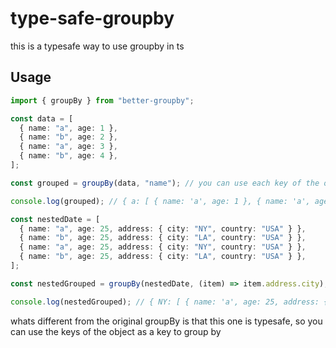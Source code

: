 # type-safe-groupby

this is a typesafe way to use groupby in ts

## Usage

```ts
import { groupBy } from "better-groupby";

const data = [
  { name: "a", age: 1 },
  { name: "b", age: 2 },
  { name: "a", age: 3 },
  { name: "b", age: 4 },
];

const grouped = groupBy(data, "name"); // you can use each key of the object as a key

console.log(grouped); // { a: [ { name: 'a', age: 1 }, { name: 'a', age: 3 } ], b: [ { name: 'b', age: 2 }, { name: 'b', age: 4 } ] }

const nestedDate = [
  { name: "a", age: 25, address: { city: "NY", country: "USA" } },
  { name: "b", age: 25, address: { city: "LA", country: "USA" } },
  { name: "a", age: 25, address: { city: "NY", country: "USA" } },
  { name: "b", age: 25, address: { city: "LA", country: "USA" } },
];

const nestedGrouped = groupBy(nestedDate, (item) => item.address.city); // you can use a function to group by

console.log(nestedGrouped); // { NY: [ { name: 'a', age: 25, address: { city: 'NY', country: 'USA' } }, { name: 'a', age: 25, address: { city: 'NY', country: 'USA' } } ], LA: [ { name: 'b', age: 25, address: { city: 'LA', country: 'USA' } }, { name: 'b', age: 25, address: { city: 'LA', country: 'USA' } } ] }
```

whats different from the original groupBy is that this one is typesafe, so you can use the keys of the object as a key to group by

